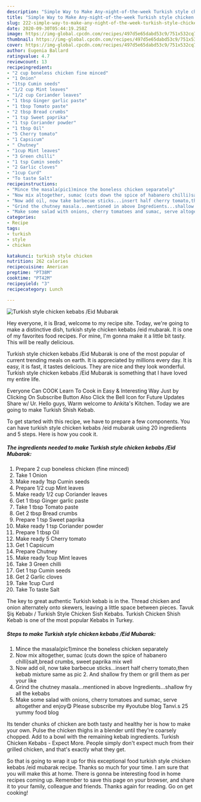 ```yaml
---
description: "Simple Way to Make Any-night-of-the-week Turkish style chicken kebabs /Eid Mubarak"
title: "Simple Way to Make Any-night-of-the-week Turkish style chicken kebabs /Eid Mubarak"
slug: 222-simple-way-to-make-any-night-of-the-week-turkish-style-chicken-kebabs-eid-mubarak
date: 2020-09-30T05:44:19.258Z
image: https://img-global.cpcdn.com/recipes/497d5e65dabd53c9/751x532cq70/turkish-style-chicken-kebabs-eid-mubarak-recipe-main-photo.jpg
thumbnail: https://img-global.cpcdn.com/recipes/497d5e65dabd53c9/751x532cq70/turkish-style-chicken-kebabs-eid-mubarak-recipe-main-photo.jpg
cover: https://img-global.cpcdn.com/recipes/497d5e65dabd53c9/751x532cq70/turkish-style-chicken-kebabs-eid-mubarak-recipe-main-photo.jpg
author: Eugenia Ballard
ratingvalue: 4.7
reviewcount: 13
recipeingredient:
- "2 cup boneless chicken fine minced"
- "1 Onion"
- "1tsp Cumin seeds"
- "1/2 cup Mint leaves"
- "1/2 cup Coriander leaves"
- "1 tbsp Ginger garlic paste"
- "1 tbsp Tomato paste"
- "2 tbsp Bread crumbs"
- "1 tsp Sweet paprika"
- "1 tsp Coriander powder"
- "1 tbsp Oil"
- "5 Cherry tomato"
- "1 Capsicum"
- " Chutney"
- "1cup Mint leaves"
- "3 Green chilli"
- "1 tsp Cumin seeds"
- "2 Garlic cloves"
- "1cup Curd"
- "To taste Salt"
recipeinstructions:
- "Mince the masala(pic1)mince the boneless chicken separately"
- "Now mix altogether, sumac (cuts down the spice of habanero chilli)salt,bread crumbs, sweet paprika mix well"
- "Now add oil, now take barbecue sticks...insert half cherry tomato,then kebab mixture same as pic 2. And shallow fry them or grill them as per your like"
- "Grind the chutney masala...mentioned in above Ingredients...shallow fry all the kebabs"
- "Make some salad with onions, cherry tomatoes and sumac, serve altogether and enjoy😋 Please subscribe my #youtube blog Tanvi.s 25 yummy food blog"
categories:
- Recipe
tags:
- turkish
- style
- chicken

katakunci: turkish style chicken 
nutrition: 262 calories
recipecuisine: American
preptime: "PT38M"
cooktime: "PT42M"
recipeyield: "3"
recipecategory: Lunch

---
```



![Turkish style chicken kebabs /Eid Mubarak](https://img-global.cpcdn.com/recipes/497d5e65dabd53c9/751x532cq70/turkish-style-chicken-kebabs-eid-mubarak-recipe-main-photo.jpg)

Hey everyone, it is Brad, welcome to my recipe site. Today, we're going to make a distinctive dish, turkish style chicken kebabs /eid mubarak. It is one of my favorites food recipes. For mine, I'm gonna make it a little bit tasty. This will be really delicious.

Turkish style chicken kebabs /Eid Mubarak is one of the most popular of current trending meals on earth. It is appreciated by millions every day. It is easy, it is fast, it tastes delicious. They are nice and they look wonderful. Turkish style chicken kebabs /Eid Mubarak is something that I have loved my entire life.

Everyone Can COOK Learn To Cook in Easy &amp; Interesting Way Just by Clicking On Subscribe Button Also Click the Bell Icon for Future Updates Share w/ Ur. Hello guys, Warm welcome to Ankita&#39;s Kitchen. Today we are going to make Turkish Shish Kebab.


To get started with this recipe, we have to prepare a few components. You can have turkish style chicken kebabs /eid mubarak using 20 ingredients and 5 steps. Here is how you cook it.

<!--inarticleads1-->

##### The ingredients needed to make Turkish style chicken kebabs /Eid Mubarak:

1. Prepare 2 cup boneless chicken (fine minced)
1. Take 1 Onion
1. Make ready 1tsp Cumin seeds
1. Prepare 1/2 cup Mint leaves
1. Make ready 1/2 cup Coriander leaves
1. Get 1 tbsp Ginger garlic paste
1. Take 1 tbsp Tomato paste
1. Get 2 tbsp Bread crumbs
1. Prepare 1 tsp Sweet paprika
1. Make ready 1 tsp Coriander powder
1. Prepare 1 tbsp Oil
1. Make ready 5 Cherry tomato
1. Get 1 Capsicum
1. Prepare  Chutney
1. Make ready 1cup Mint leaves
1. Take 3 Green chilli
1. Get 1 tsp Cumin seeds
1. Get 2 Garlic cloves
1. Take 1cup Curd
1. Take To taste Salt


The key to great authentic Turkish kebab is in the. Thread chicken and onion alternately onto skewers, leaving a little space between pieces. Tavuk Şiş Kebabı / Turkish Style Chicken Sish Kebabs. Turkish Chicken Shish Kebab is one of the most popular Kebabs in Turkey. 

<!--inarticleads2-->

##### Steps to make Turkish style chicken kebabs /Eid Mubarak:

1. Mince the masala(pic1)mince the boneless chicken separately
1. Now mix altogether, sumac (cuts down the spice of habanero chilli)salt,bread crumbs, sweet paprika mix well
1. Now add oil, now take barbecue sticks...insert half cherry tomato,then kebab mixture same as pic 2. And shallow fry them or grill them as per your like
1. Grind the chutney masala...mentioned in above Ingredients...shallow fry all the kebabs
1. Make some salad with onions, cherry tomatoes and sumac, serve altogether and enjoy😋 Please subscribe my #youtube blog Tanvi.s 25 yummy food blog


Its tender chunks of chicken are both tasty and healthy her is how to make your own. Pulse the chicken thighs in a blender until they&#39;re coarsely chopped. Add to a bowl with the remaining kebab ingredients. Turkish Chicken Kebabs - Expect More. People simply don&#39;t expect much from their grilled chicken, and that&#39;s exactly what they get. 

So that is going to wrap it up for this exceptional food turkish style chicken kebabs /eid mubarak recipe. Thanks so much for your time. I am sure that you will make this at home. There is gonna be interesting food in home recipes coming up. Remember to save this page on your browser, and share it to your family, colleague and friends. Thanks again for reading. Go on get cooking!
